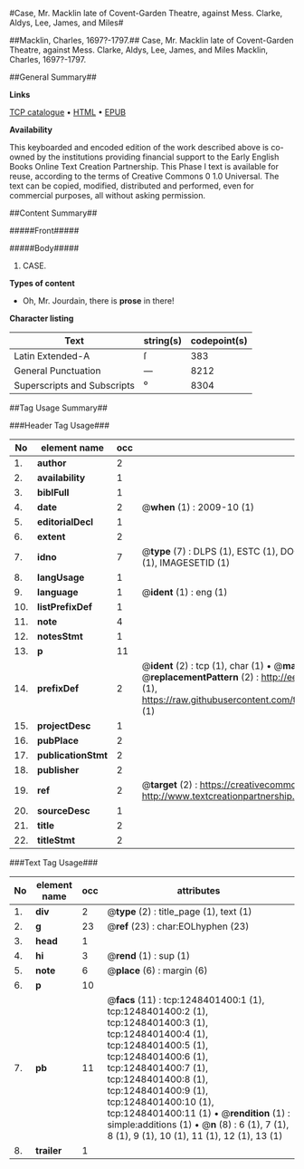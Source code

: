 #Case, Mr. Macklin late of Covent-Garden Theatre, against Mess. Clarke, Aldys, Lee, James, and Miles#

##Macklin, Charles, 1697?-1797.##
Case, Mr. Macklin late of Covent-Garden Theatre, against Mess. Clarke, Aldys, Lee, James, and Miles
Macklin, Charles, 1697?-1797.

##General Summary##

**Links**

[TCP catalogue](http://www.ota.ox.ac.uk/tcp/)  • 
[HTML](http://tei.it.ox.ac.uk/tcp/Texts-HTML/free/004/004780235.html)  • 
[EPUB](http://tei.it.ox.ac.uk/tcp/Texts-EPUB/free/004/004780235.epub)

**Availability**

This keyboarded and encoded edition of the
	       work described above is co-owned by the institutions
	       providing financial support to the Early English Books
	       Online Text Creation Partnership. This Phase I text is
	       available for reuse, according to the terms of Creative
	       Commons 0 1.0 Universal. The text can be copied,
	       modified, distributed and performed, even for
	       commercial purposes, all without asking permission.


##Content Summary##

#####Front#####

#####Body#####

1. CASE.

**Types of content**

  * Oh, Mr. Jourdain, there is **prose** in there!

**Character listing**


|Text|string(s)|codepoint(s)|
|---|---|---|
|Latin Extended-A|ſ|383|
|General Punctuation|—|8212|
|Superscripts             and Subscripts|⁰|8304|

##Tag Usage Summary##

###Header Tag Usage###

|No|element name|occ|attributes|
|---|---|---|---|
|1.|__author__|2||
|2.|__availability__|1||
|3.|__biblFull__|1||
|4.|__date__|2| @__when__ (1) : 2009-10 (1)|
|5.|__editorialDecl__|1||
|6.|__extent__|2||
|7.|__idno__|7| @__type__ (7) : DLPS (1), ESTC (1), DOCNO (1), TCP (1), GALEDOCNO (1), CONTENTSET (1), IMAGESETID (1)|
|8.|__langUsage__|1||
|9.|__language__|1| @__ident__ (1) : eng (1)|
|10.|__listPrefixDef__|1||
|11.|__note__|4||
|12.|__notesStmt__|1||
|13.|__p__|11||
|14.|__prefixDef__|2| @__ident__ (2) : tcp (1), char (1)  •  @__matchPattern__ (2) : ([0-9\-]+):([0-9IVX]+) (1), (.+) (1)  •  @__replacementPattern__ (2) : http://eebo.chadwyck.com/downloadtiff?vid=$1&page=$2 (1), https://raw.githubusercontent.com/textcreationpartnership/Texts/master/tcpchars.xml#$1 (1)|
|15.|__projectDesc__|1||
|16.|__pubPlace__|2||
|17.|__publicationStmt__|2||
|18.|__publisher__|2||
|19.|__ref__|2| @__target__ (2) : https://creativecommons.org/publicdomain/zero/1.0/ (1), http://www.textcreationpartnership.org/docs/. (1)|
|20.|__sourceDesc__|1||
|21.|__title__|2||
|22.|__titleStmt__|2||


###Text Tag Usage###

|No|element name|occ|attributes|
|---|---|---|---|
|1.|__div__|2| @__type__ (2) : title_page (1), text (1)|
|2.|__g__|23| @__ref__ (23) : char:EOLhyphen (23)|
|3.|__head__|1||
|4.|__hi__|3| @__rend__ (1) : sup (1)|
|5.|__note__|6| @__place__ (6) : margin (6)|
|6.|__p__|10||
|7.|__pb__|11| @__facs__ (11) : tcp:1248401400:1 (1), tcp:1248401400:2 (1), tcp:1248401400:3 (1), tcp:1248401400:4 (1), tcp:1248401400:5 (1), tcp:1248401400:6 (1), tcp:1248401400:7 (1), tcp:1248401400:8 (1), tcp:1248401400:9 (1), tcp:1248401400:10 (1), tcp:1248401400:11 (1)  •  @__rendition__ (1) : simple:additions (1)  •  @__n__ (8) : 6 (1), 7 (1), 8 (1), 9 (1), 10 (1), 11 (1), 12 (1), 13 (1)|
|8.|__trailer__|1||
